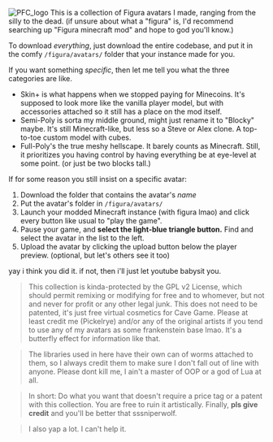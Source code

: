 ![PFC_logo](https://github.com/user-attachments/assets/4ba276f5-4578-46e2-b3d4-db0500de412b)
This is a collection of Figura avatars I made, ranging from the silly to the dead.
(if unsure about what a "figura" is, I'd recommend searching up "Figura minecraft mod" and hope to god you'll know.)

To download *everything*, just download the entire codebase, and put it in the comfy `/figura/avatars/` folder that your instance made for you.

If you want something *specific*, then let me tell you what the three categories are like.

- Skin+ is what happens when we stopped paying for Minecoins. It's supposed to look more like the vanilla player model, but with accessories attached so it still has a place on the mod itself.
- Semi-Poly is sorta my middle ground, might just rename it to "Blocky" maybe. It's still Minecraft-like, but less so a Steve or Alex clone. A top-to-toe custom model with cubes.
- Full-Poly's the true meshy hellscape. It barely counts as Minecraft. Still, it prioritizes you having control by having everything be at eye-level at some point. (or just be two blocks tall.)

If for some reason you still insist on a specific avatar:
1. Download the folder that contains the avatar's *name*
2. Put the avatar's folder in `/figura/avatars/`
3. Launch your modded Minecraft instance (with figura lmao) and click every button like usual to "play the game".
4. Pause your game, and **select the light-blue triangle button.** Find and select the avatar in the list to the left.
5. Upload the avatar by clicking the upload button below the player preview. (optional, but let's others see it too)

yay i think you did it. if not, then i'll just let youtube babysit you.

> This collection is kinda-protected by the GPL v2 License, which should permit remixing or modifying for free and to whomever, but not and never for profit or any other legal junk. This does not need to be patented, it's just free virtual cosmetics for Cave Game. Please at least credit me (Pickelrye) and/or any of the original artists if you tend to use any of my avatars as some frankenstein base lmao. It's a butterfly effect for information like that.

> The libraries used in here have their own can of worms attached to them, so I always credit them to make sure I don't fall out of line with anyone. Please dont kill me, I ain't a master of OOP or a god of Lua at all.

> In short: Do what you want that doesn't require a price tag or a patent with this collection. You are free to ruin it artistically. Finally, **pls give credit** and you'll be better that sssniperwolf.

> I also yap a lot. I can't help it.
